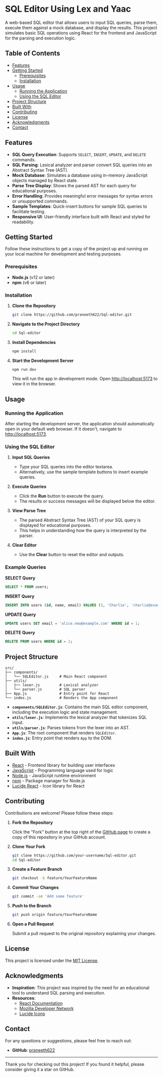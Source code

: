# SQL Editor Using Lex and Yaac

A web-based SQL editor that allows users to input SQL queries, parse them, execute them against a mock database, and display the results. This project simulates basic SQL operations using React for the frontend and JavaScript for the parsing and execution logic.

## Table of Contents

- [Features](#features)
- [Getting Started](#getting-started)
  - [Prerequisites](#prerequisites)
  - [Installation](#installation)
- [Usage](#usage)
  - [Running the Application](#running-the-application)
  - [Using the SQL Editor](#using-the-sql-editor)
- [Project Structure](#project-structure)
- [Built With](#built-with)
- [Contributing](#contributing)
- [License](#license)
- [Acknowledgments](#acknowledgments)
- [Contact](#contact)

## Features

- **SQL Query Execution**: Supports `SELECT`, `INSERT`, `UPDATE`, and `DELETE` commands.
- **SQL Parsing**: Lexical analyzer and parser convert SQL queries into an Abstract Syntax Tree (AST).
- **Mock Database**: Simulates a database using in-memory JavaScript objects managed by React state.
- **Parse Tree Display**: Shows the parsed AST for each query for educational purposes.
- **Error Handling**: Provides meaningful error messages for syntax errors or unsupported commands.
- **Sample Templates**: Quick-insert buttons for sample SQL queries to facilitate testing.
- **Responsive UI**: User-friendly interface built with React and styled for readability.


## Getting Started

Follow these instructions to get a copy of the project up and running on your local machine for development and testing purposes.

### Prerequisites

- **Node.js** (v12 or later)
- **npm** (v6 or later)

### Installation

1. **Clone the Repository**

   ```bash
   git clone https://github.com/praneeth622/Sql-editor.git
   ```

2. **Navigate to the Project Directory**

   ```bash
   cd Sql-editor
   ```

3. **Install Dependencies**

   ```bash
   npm install
   ```

4. **Start the Development Server**

   ```bash
   npm run dev
   ```

   This will run the app in development mode. Open [http://localhost:5173](http://localhost:5173) to view it in the browser.

## Usage

### Running the Application

After starting the development server, the application should automatically open in your default web browser. If it doesn't, navigate to [http://localhost:5173](http://localhost:5173).

### Using the SQL Editor

1. **Input SQL Queries**

   - Type your SQL queries into the editor textarea.
   - Alternatively, use the sample template buttons to insert example queries.

2. **Execute Queries**

   - Click the **Run** button to execute the query.
   - The results or success messages will be displayed below the editor.

3. **View Parse Tree**

   - The parsed Abstract Syntax Tree (AST) of your SQL query is displayed for educational purposes.
   - This helps in understanding how the query is interpreted by the parser.

4. **Clear Editor**

   - Use the **Clear** button to reset the editor and outputs.

### Example Queries

**SELECT Query**

```sql
SELECT * FROM users;
```

**INSERT Query**

```sql
INSERT INTO users (id, name, email) VALUES (3, 'Charlie', 'charlie@example.com');
```

**UPDATE Query**

```sql
UPDATE users SET email = 'alice.new@example.com' WHERE id = 1;
```

**DELETE Query**

```sql
DELETE FROM users WHERE id = 2;
```

## Project Structure

```
src/
├── components/
│   └── SQLEditor.js     # Main React component
├── utils/
│   ├── lexer.js         # Lexical analyzer
│   └── parser.js        # SQL parser
├── App.js               # Entry point for React
└── index.js             # Renders the App component
```

- **`components/SQLEditor.js`**: Contains the main SQL editor component, including the execution logic and state management.
- **`utils/lexer.js`**: Implements the lexical analyzer that tokenizes SQL input.
- **`utils/parser.js`**: Parses tokens from the lexer into an AST.
- **`App.js`**: The root component that renders `SQLEditor`.
- **`index.js`**: Entry point that renders `App` to the DOM.

## Built With

- [React](https://reactjs.org/) - Frontend library for building user interfaces
- [JavaScript](https://developer.mozilla.org/en-US/docs/Web/JavaScript) - Programming language used for logic
- [Node.js](https://nodejs.org/) - JavaScript runtime environment
- [npm](https://www.npmjs.com/) - Package manager for Node.js
- [Lucide React](https://lucide.dev/docs/lucide-react) - Icon library for React

## Contributing

Contributions are welcome! Please follow these steps:

1. **Fork the Repository**

   Click the "Fork" button at the top right of the [GitHub page](https://github.com/praneeth622/Sql-editor) to create a copy of this repository in your GitHub account.

2. **Clone Your Fork**

   ```bash
   git clone https://github.com/your-username/Sql-editor.git
   cd Sql-editor
   ```

3. **Create a Feature Branch**

   ```bash
   git checkout -b feature/YourFeatureName
   ```

4. **Commit Your Changes**

   ```bash
   git commit -am 'Add some feature'
   ```

5. **Push to the Branch**

   ```bash
   git push origin feature/YourFeatureName
   ```

6. **Open a Pull Request**

   Submit a pull request to the original repository explaining your changes.

## License

This project is licensed under the [MIT License](LICENSE).

## Acknowledgments

- **Inspiration**: This project was inspired by the need for an educational tool to understand SQL parsing and execution.
- **Resources**:
  - [React Documentation](https://reactjs.org/docs/getting-started.html)
  - [Mozilla Developer Network](https://developer.mozilla.org/en-US/)
  - [Lucide Icons](https://lucide.dev/)

## Contact

For any questions or suggestions, please feel free to reach out:

- **GitHub**: [praneeth622](https://github.com/praneeth622)


---

Thank you for checking out this project! If you found it helpful, please consider giving it a star on GitHub.